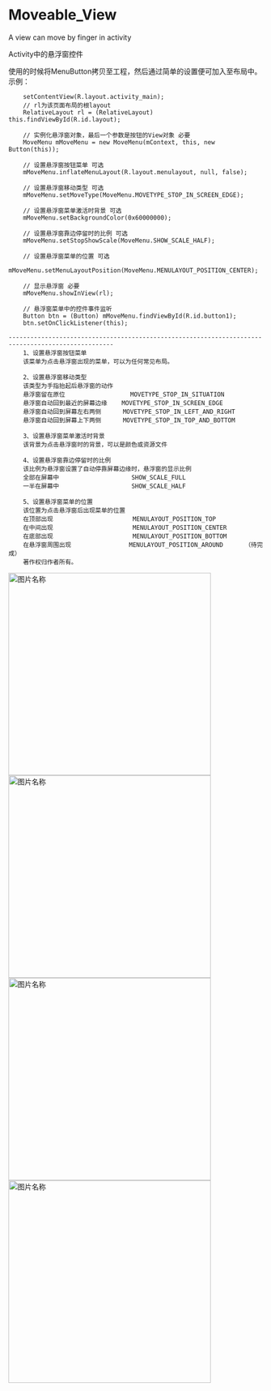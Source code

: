 # Moveable_View
A view can move by finger in activity

Activity中的悬浮窗控件

使用的时候将MenuButton拷贝至工程，然后通过简单的设置便可加入至布局中。
示例：

        setContentView(R.layout.activity_main);
        // rl为该页面布局的根layout
        RelativeLayout rl = (RelativeLayout) this.findViewById(R.id.layout);
        
        // 实例化悬浮窗对象，最后一个参数是按钮的View对象 必要
        MoveMenu mMoveMenu = new MoveMenu(mContext, this, new Button(this));
        
        // 设置悬浮窗按钮菜单 可选
        mMoveMenu.inflateMenuLayout(R.layout.menulayout, null, false);
        
        // 设置悬浮窗移动类型 可选
        mMoveMenu.setMoveType(MoveMenu.MOVETYPE_STOP_IN_SCREEN_EDGE);
        
        // 设置悬浮窗菜单激活时背景 可选
        mMoveMenu.setBackgroundColor(0x60000000);
        
        // 设置悬浮窗靠边停留时的比例 可选
        mMoveMenu.setStopShowScale(MoveMenu.SHOW_SCALE_HALF);
        
        // 设置悬浮窗菜单的位置 可选
        mMoveMenu.setMenuLayoutPosition(MoveMenu.MENULAYOUT_POSITION_CENTER);
        
        // 显示悬浮窗 必要
        mMoveMenu.showInView(rl);
        
        // 悬浮窗菜单中的控件事件监听
        Button btn = (Button) mMoveMenu.findViewById(R.id.button1);
        btn.setOnClickListener(this);
        
    ---------------------------------------------------------------------------------------------------
        1、设置悬浮窗按钮菜单
        该菜单为点击悬浮窗出现的菜单，可以为任何常见布局。
        
        2、设置悬浮窗移动类型
        该类型为手指抬起后悬浮窗的动作
        悬浮窗留在原位                  MOVETYPE_STOP_IN_SITUATION
        悬浮窗自动回到最近的屏幕边缘    MOVETYPE_STOP_IN_SCREEN_EDGE
        悬浮窗自动回到屏幕左右两侧      MOVETYPE_STOP_IN_LEFT_AND_RIGHT
        悬浮窗自动回到屏幕上下两侧      MOVETYPE_STOP_IN_TOP_AND_BOTTOM
        
        3、设置悬浮窗菜单激活时背景
        该背景为点击悬浮窗时的背景，可以是颜色或资源文件
        
        4、设置悬浮窗靠边停留时的比例
        该比例为悬浮窗设置了自动停靠屏幕边缘时，悬浮窗的显示比例
        全部在屏幕中                    SHOW_SCALE_FULL
        一半在屏幕中                    SHOW_SCALE_HALF
        
        5、设置悬浮窗菜单的位置
        该位置为点击悬浮窗后出现菜单的位置
        在顶部出现                      MENULAYOUT_POSITION_TOP
        在中间出现                      MENULAYOUT_POSITION_CENTER
        在底部出现                      MENULAYOUT_POSITION_BOTTOM
        在悬浮窗周围出现                MENULAYOUT_POSITION_AROUND      （待完成）
        著作权归作者所有。

<img src="https://github.com/ctmwd/Moveable_View/blob/master/screenshot/screenshot.png" width = "400" alt="图片名称" align=center />

<img src="https://github.com/ctmwd/Moveable_View/blob/master/screenshot/screenshot3.png" width = "400" alt="图片名称" align=center />

<img src="https://github.com/ctmwd/Moveable_View/blob/master/screenshot/screenshot4.png" width = "400" alt="图片名称" align=center />

<img src="https://github.com/ctmwd/Moveable_View/blob/master/screenshot/screenshot5.png" width = "400" alt="图片名称" align=center />
        
